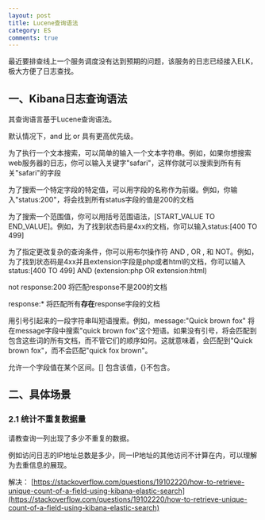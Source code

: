 ```yaml
---
layout: post
title: Lucene查询语法
category: ES
comments: true
---
```


最近要排查线上一个服务调度没有达到预期的问题，该服务的日志已经接入ELK，极大方便了日志查找。

## 一、Kibana日志查询语法

其查询语言基于Lucene查询语法。

默认情况下，and 比 or 具有更高优先级。

为了执行一个文本搜索，可以简单的输入一个文本字符串。例如，如果你想搜索web服务器的日志，你可以输入关键字"safari"，这样你就可以搜索到所有有关"safari"的字段

为了搜索一个特定字段的特定值，可以用字段的名称作为前缀。例如，你输入"status:200"，将会找到所有status字段的值是200的文档

为了搜索一个范围值，你可以用括号范围语法，[START_VALUE TO END_VALUE]。例如，为了找到状态码是4xx的文档，你可以输入status:[400 TO 499]

为了指定更改复杂的查询条件，你可以用布尔操作符 AND , OR , 和 NOT。例如，为了找到状态码是4xx并且extension字段是php或者html的文档，你可以输入status:[400 TO 499] AND (extension:php OR extension:html)

not response:200 将匹配response不是200的文档

response:*  将匹配所有**存在**response字段的文档

用引号引起来的一段字符串叫短语搜索。例如，message:"Quick brown fox"  将在message字段中搜索"quick brown fox"这个短语。如果没有引号，将会匹配到包含这些词的所有文档，而不管它们的顺序如何。这就意味着，会匹配到"Quick brown fox"，而不会匹配"quick fox brown"。

允许一个字段值在某个区间。[] 包含该值，{}不包含。

## 二、具体场景

### 2.1 统计不重复数据量

请教查询一列出现了多少不重复的数据。

例如访问日志的IP地址总数是多少，同一IP地址的其他访问不计算在内，可以理解为去重信息的展现。

解决：
[https://stackoverflow.com/questions/19102220/how-to-retrieve-unique-count-of-a-field-using-kibana-elastic-search](https://stackoverflow.com/questions/19102220/how-to-retrieve-unique-count-of-a-field-using-kibana-elastic-search)

